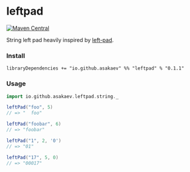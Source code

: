 # leftpad

[![Maven Central](https://img.shields.io/maven-central/v/io.github.asakaev/leftpad_2.13.svg)](https://maven-badges.herokuapp.com/maven-central/io.github.asakaev/leftpad_2.13)

String left pad heavily inspired by [left-pad](https://github.com/left-pad/left-pad/).

### Install

```
libraryDependencies += "io.github.asakaev" %% "leftpad" % "0.1.1"
```

### Usage

```scala
import io.github.asakaev.leftpad.string._

leftPad("foo", 5)
// => "  foo"

leftPad("foobar", 6)
// => "foobar"

leftPad("1", 2, '0')
// => "01"

leftPad("17", 5, 0)
// => "00017"
```
